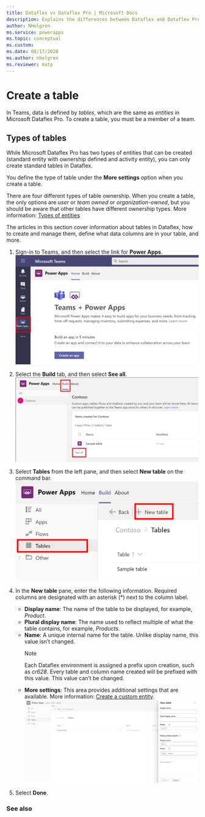 ```yaml
---
title: Dataflex vs Dataflex Pro | Microsoft Docs
description: Explains the differences between Dataflex and Dataflex Pro.
author: NHelgren
ms.service: powerapps
ms.topic: conceptual
ms.custom: 
ms.date: 08/17/2020
ms.author: nhelgren
ms.reviewer: matp
---
```


# Create a table 

In Teams, data is defined by *tables*, which are the same as *entities* in Microsoft Dataflex Pro. To create a table, you must be a member of a team. 

## Types of tables
While Microsoft Dataflex Pro has two types of entities that can be created (standard entity with ownership defined and activity entity), you can only create standard tables in Dataflex.

You define the type of table under the **More settings** option when you create a table.

There are four different types of table ownership. When you create a table, the only options are *user* or *team owned* or *organization-owned*, but you should be aware that other tables have different ownership types. More information: [Types of entities](../maker/common-data-service/types-of-entities.md#entity-ownership)

The articles in this section cover information about tables in Dataflex, how to create and manage them, define what data columns are in your table, and more.

1. Sign-in to Teams, and then select the link for **Power Apps**.
   ![Sign into Power Apps](media/create-table1.png)

2. Select the **Build** tab, and then select **See all**.
   ![The Build tab](media/create-table2.png)

3. Select **Tables** from the left pane, and then select **New table** on the command bar.
    ![New table menu option](media/create-table3.png)

4. In the **New table** pane, enter the following information. Required columns are designated with an asterisk (*) next to the column label.
    - **Display name**: The name of the table to be displayed, for example, *Product*.
    - **Plural display name**: The name used to reflect multiple of what the table contains, for example, *Products*.
    - **Name**: A unique internal name for the table. Unlike display name, this value isn’t changed.
       > [!NOTE]
       > Each Dataflex environment is assigned a prefix upon creation, such as *cr628*. Every table and column name created will be prefixed with this value. This value can’t be changed.
    - **More settings**: This area provides additional settings that are available. More information: [Create a custom entity](../maker/common-data-service/data-platform-create-entity.md).
    ![Column details](media/create-table4.png)

5. Select **Done**. 



### See also
